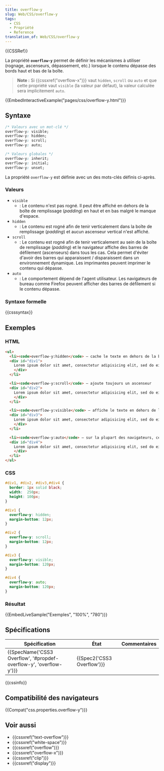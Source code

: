 ```yaml
---
title: overflow-y
slug: Web/CSS/overflow-y
tags:
  - CSS
  - Propriété
  - Reference
translation_of: Web/CSS/overflow-y
---
```

{{CSSRef}}

La propriété **`overflow-y`** permet de définir les mécanismes à utiliser (rognage, ascenseurs, dépassement, etc.) lorsque le contenu dépasse des bords haut et bas de la boîte.

> **Note :** Si {{cssxref("overflow-x")}} vaut `hidden`, `scroll` ou `auto` et que cette propriété vaut `visible` (la valeur par défaut), la valeur calculée sera implicitement `auto`.

{{EmbedInteractiveExample("pages/css/overflow-y.html")}}

## Syntaxe

```css
/* Valeurs avec un mot-clé */
overflow-y: visible;
overflow-y: hidden;
overflow-y: scroll;
overflow-y: auto;

/* Valeurs globales */
overflow-y: inherit;
overflow-y: initial;
overflow-y: unset;
```

La propriété `overflow-y` est définie avec un des mots-clés définis ci-après.

### Valeurs

- `visible`
  - : Le contenu n'est pas rogné. Il peut être affiché en dehors de la boîte de remplissage (_padding_) en haut et en bas malgré le manque d'espace.
- `hidden`
  - : Le contenu est rogné afin de tenir verticalement dans la boîte de remplissage (_padding_) et aucun ascenseur vertical n'est affiché.
- `scroll`
  - : Le contenu est rogné afin de tenir verticalement au sein de la boîte de remplissage (_padding_) et le navigateur affiche des barres de défilement (ascenseurs) dans tous les cas. Cela permet d'éviter d'avoir des barres qui apparaissent / disparaissent dans un environnement dynamique. Les imprimantes peuvent imprimer le contenu qui dépasse.
- `auto`
  - : Le comportement dépend de l'agent utilisateur. Les navigateurs de bureau comme Firefox peuvent afficher des barres de défilement si le contenu dépasse.

### Syntaxe formelle

{{csssyntax}}

## Exemples

### HTML

```html
<ul>
  <li><code>overflow-y:hidden</code> — cache le texte en dehors de la boîte
  <div id="div1">
    Lorem ipsum dolor sit amet, consectetur adipisicing elit, sed do eiusmod tempor incididunt ut labore et dolore magna aliqua. Ut enim ad minim veniam, quis nostrud exercitation ullamco laboris nisi ut aliquip ex ea commodo consequat. Duis aute irure dolor in reprehenderit in voluptate velit esse cillum dolore eu fugiat nulla pariatur.
    </div>
  </li>

  <li><code>overflow-y:scroll</code> — ajoute toujours un ascenseur
  <div id="div2">
    Lorem ipsum dolor sit amet, consectetur adipisicing elit, sed do eiusmod tempor incididunt ut labore et dolore magna aliqua. Ut enim ad minim veniam, quis nostrud exercitation ullamco laboris nisi ut aliquip ex ea commodo consequat. Duis aute irure dolor in reprehenderit in voluptate velit esse cillum dolore eu fugiat nulla pariatur.
    </div>
  </li>

  <li><code>overflow-y:visible</code> — affiche le texte en dehors de la boîte si besoin
  <div id="div3">
    Lorem ipsum dolor sit amet, consectetur adipisicing elit, sed do eiusmod tempor incididunt ut labore et dolore magna aliqua. Ut enim ad minim veniam, quis nostrud exercitation ullamco laboris nisi ut aliquip ex ea commodo consequat. Duis aute irure dolor in reprehenderit in voluptate velit esse cillum dolore eu fugiat nulla pariatur.
    </div>
  </li>

  <li><code>overflow-y:auto</code> — sur la plupart des navigateurs, cela sera équivalent à <code>scroll</code>
  <div id="div4">
    Lorem ipsum dolor sit amet, consectetur adipisicing elit, sed do eiusmod tempor incididunt ut labore et dolore magna aliqua. Ut enim ad minim veniam, quis nostrud exercitation ullamco laboris nisi ut aliquip ex ea commodo consequat. Duis aute irure dolor in reprehenderit in voluptate velit esse cillum dolore eu fugiat nulla pariatur.
    </div>
  </li>
</ul>
```

### CSS

```css
#div1, #div2, #div3,#div4 {
  border: 1px solid black;
  width:  250px;
  height: 100px;
}

#div1 {
  overflow-y: hidden;
  margin-bottom: 12px;
}

#div2 {
  overflow-y: scroll;
  margin-bottom: 12px;
}

#div3 {
  overflow-y: visible;
  margin-bottom: 120px;
}

#div4 {
  overflow-y: auto;
  margin-bottom: 120px;
}
```

### Résultat

{{EmbedLiveSample("Exemples", "100%", "780")}}

## Spécifications

| Spécification                                                                            | État                                 | Commentaires |
| ---------------------------------------------------------------------------------------- | ------------------------------------ | ------------ |
| {{SpecName('CSS3 Overflow', '#propdef-overflow-y', 'overflow-y')}} | {{Spec2('CSS3 Overflow')}} |              |

{{cssinfo}}

## Compatibilité des navigateurs

{{Compat("css.properties.overflow-y")}}

## Voir aussi

- {{cssxref("text-overflow")}}
- {{cssxref("white-space")}}
- {{cssxref("overflow")}}
- {{cssxref("overflow-x")}}
- {{cssxref("clip")}}
- {{cssxref("display")}}
